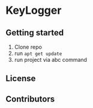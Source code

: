 # KeyLogger

## Getting started 

1. Clone repo
2. run `apt get update`
3. run project via abc command


## License 

## Contributors

